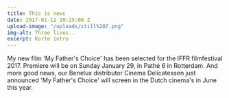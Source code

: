 ```yaml
---
title: This is news
date: 2017-01-12 10:25:00 Z
upload-image: "/uploads/still%207.png"
img-alt: Three lives..
excerpt: Korte intro
---
```


My new film 'My Father's Choice' has been selected for the IFFR filmfestival 2017. Premiere will be on Sunday January 29, in Pathé 6 in Rotterdam. And more good news, our Benelux distributor Cinema Delicatessen just announced 'My Father's Choice' will screen in the Dutch cinema's in June this year.
